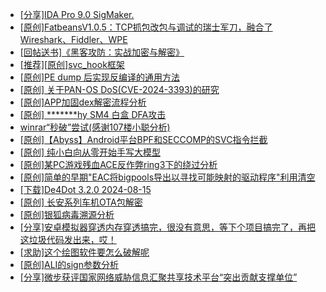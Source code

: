 + [[分享]IDA Pro 9.0 SigMaker.](https://bbs.kanxue.com/thread-282836.htm)
+ [[原创]FatbeansV1.0.5：TCP抓包改包与调试的瑞士军刀，融合了Wireshark、Fiddler、WPE](https://bbs.kanxue.com/thread-284571.htm)
+ [[回帖送书]《黑客攻防：实战加密与解密》](https://bbs.kanxue.com/thread-214470.htm)
+ [[推荐][原创]svc_hook框架](https://bbs.kanxue.com/thread-284713.htm)
+ [[原创]PE dump 后实现反编译的通用方法](https://bbs.kanxue.com/thread-284958.htm)
+ [[原创] 关于PAN-OS DoS(CVE-2024-3393)的研究](https://bbs.kanxue.com/thread-285157.htm)
+ [[原创]APP加固dex解密流程分析](https://bbs.kanxue.com/thread-280609.htm)
+ [[原创] *******hy SM4 白盒 DFA攻击](https://bbs.kanxue.com/thread-285313.htm)
+ [winrar“秒破”尝试(感谢107楼小聪分析)](https://bbs.kanxue.com/thread-98684.htm)
+ [[原创]【Abyss】Android平台BPF和SECCOMP的SVC指令拦截](https://bbs.kanxue.com/thread-285339.htm)
+ [[原创] 纯小白向从零开始手写大模型](https://bbs.kanxue.com/thread-285388.htm)
+ [[原创]某PC游戏残血ACE反作弊ring3下的绕过分析](https://bbs.kanxue.com/thread-284667.htm)
+ [[原创]简单的早期"EAC将bigpools导出以寻找可能映射的驱动程序"利用清空](https://bbs.kanxue.com/thread-285355.htm)
+ [[下载]De4Dot 3.2.0 2024-08-15](https://bbs.kanxue.com/thread-285295.htm)
+ [[原创]  长安系列车机OTA包解密](https://bbs.kanxue.com/thread-285256.htm)
+ [[原创]银狐病毒溯源分析](https://bbs.kanxue.com/thread-285336.htm)
+ [[分享]安卓模拟器穿透内存穿透搞完，很没有意思，等下个项目搞完了，再把这垃圾代码发出来，哎！](https://bbs.kanxue.com/thread-278019.htm)
+ [[求助]这个绘图软件要怎么破解呢](https://bbs.kanxue.com/thread-285422.htm)
+ [[原创]ALI的sign参数分析](https://bbs.kanxue.com/thread-284292.htm)
+ [[分享]微步获评国家网络威胁信息汇聚共享技术平台“突出贡献支撑单位”](https://bbs.kanxue.com/thread-285426.htm)
